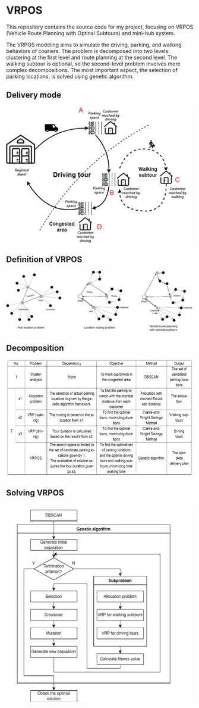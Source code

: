 # VRPOS
This repository contains the source code for my project, focusing on VRPOS (Vehicle Route Planning with Optinal Subtours) and mini-hub system.

The VRPOS modeling aims to simulate the driving, parking, and walking behaviors of couriers. The problem is decomposed into two levels: clustering at the first level and route planning at the second level. The walking subtour is optional, so the second-level problem involves more complex decompositions. The most important aspect, the selection of parking locations, is solved using genetic algorithm.

<h2>Delivery mode</h2>
<img src="./delivery.png" width="500" />

<h2>Definition of VRPOS</h2>
<img src="./vrpos explained.png" width="800" />

<h2>Decomposition</h2>
<img src="./subproblems.png" width="700" />

<h2>Solving VRPOS</h2>
<img src="./solving.png" width="500" />
